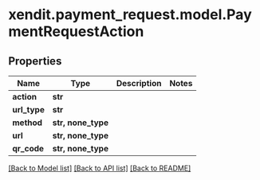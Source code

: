 # xendit.payment_request.model.PaymentRequestAction


## Properties
Name | Type | Description | Notes
------------ | ------------- | ------------- | -------------
**action** | **str** |  | 
**url_type** | **str** |  | 
**method** | **str, none_type** |  | 
**url** | **str, none_type** |  | 
**qr_code** | **str, none_type** |  | 

[[Back to Model list]](../README.md#documentation-for-models) [[Back to API list]](../README.md#documentation-for-api-endpoints) [[Back to README]](../README.md)


